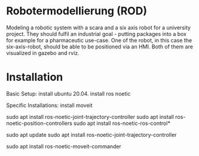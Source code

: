 # Robotermodellierung (ROD)
Modeling a robotic system with a scara and a six axis robot for a university project.
They should fulfil an industrial goal - putting packages into a box for example for a pharmaceutic use-case.
One of the robot, in this case the six-axis-robot, should be able to be positioned via an HMI.
Both of them are visualized in gazebo and rviz.

# Installation
Basic Setup:
install ubuntu 20.04.
install ros noetic

Specific Installations:
install moveit

sudo apt install ros-noetic-joint-trajectory-controller
sudo apt install ros-noetic-position-controllers
sudo apt install ros-noetic-ros-control*


sudo apt update
sudo apt install ros-noetic-joint-trajectory-controller

sudo apt install ros-noetic-moveit-commander
